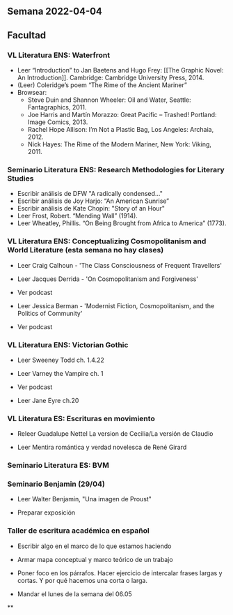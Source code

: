 
## Semana 2022-04-04

## Facultad

### VL Literatura ENS: Waterfront
-   Leer “Introduction” to Jan Baetens and Hugo Frey: [[The Graphic Novel: An Introduction]]. Cambridge: Cambridge University Press, 2014.
-   (Leer) Coleridge’s poem “The Rime of the Ancient Mariner”
-   Browsear:
	-   Steve Duin and Shannon Wheeler: Oil and Water, Seattle: Fantagraphics, 2011.
	-   Joe Harris and Martín Morazzo: Great Pacific – Trashed! Portland: Image Comics, 2013.
	-    Rachel Hope Allison: I’m Not a Plastic Bag, Los Angeles: Archaia, 2012.
	-   Nick Hayes: The Rime of the Modern Mariner, New York: Viking, 2011.

### Seminario Literatura ENS: Research Methodologies for Literary Studies
-   Escribir análisis de DFW "A radically condensed…"
-   Escribir análisis de Joy Harjo: “An American Sunrise”
-   Escribir análisis de Kate Chopin: "Story of an Hour"
-   Leer Frost, Robert. “Mending Wall” (1914).
-   Leer Wheatley, Phillis. “On Being Brought from Africa to America” (1773).
  
### VL Literatura ENS: Conceptualizing Cosmopolitanism and World Literature (esta semana no hay clases)
-   Leer Craig Calhoun - 'The Class Consciousness of Frequent Travellers' 
-   Leer Jacques Derrida - 'On Cosmopolitanism and Forgiveness'  
-   Ver podcast
-   Leer Jessica Berman - 'Modernist Fiction, Cosmopolitanism, and the Politics of Community' 
    

-   Ver podcast
    

### VL Literatura ENS: Victorian Gothic

-   Leer Sweeney Todd ch. 1.4.22 
    
-   Leer Varney the Vampire ch. 1
    

-   Ver podcast
    

-   Leer Jane Eyre ch.20 
    

  

### VL Literatura ES: Escrituras en movimiento

-   Releer Guadalupe Nettel La version de Cecilia/La versión de Claudio
    
-   Leer Mentira romántica y verdad novelesca de René Girard
    

### Seminario Literatura ES: BVM

  

### Seminario Benjamin (29/04)

-   Leer Walter Benjamin, "Una imagen de Proust"
    
-   Preparar exposición
    

### Taller de escritura académica en español

-   Escribir algo en el marco de lo que estamos haciendo 
    
-   Armar mapa conceptual y marco teórico de un trabajo
    
-   Poner foco en los párrafos. Hacer ejercicio de intercalar frases largas y cortas. Y por qué hacemos una corta o larga.
    
-   Mandar el lunes de la semana del 06.05
    

**